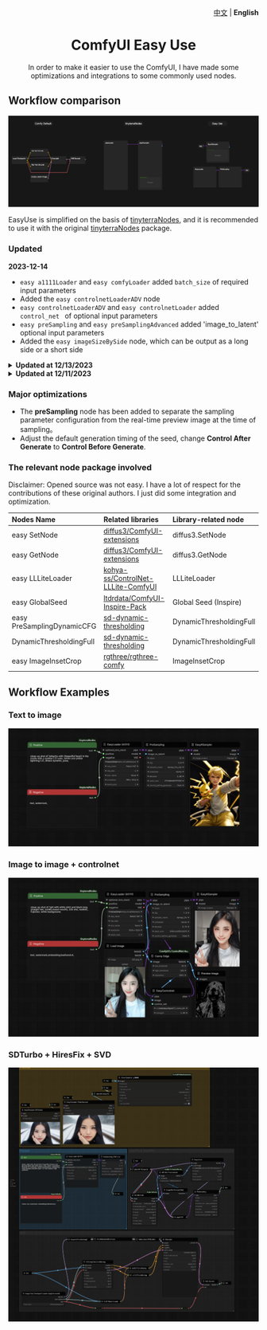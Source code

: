 <p align="right">
   <a href="./README.md">中文</a> | <strong>English</strong>
</p>

<div align="center">

# ComfyUI Easy Use

In order to make it easier to use the ComfyUI, I have made some optimizations and integrations to some commonly used nodes.

[//]: # ([![Bilibili Badge]&#40;https://img.shields.io/badge/使用说明视频-00A1D6?style=for-the-badge&logo=bilibili&logoColor=white&link=https://space.bilibili.com/1840885116&#41;]&#40;https://space.bilibili.com/1840885116&#41;)
</div>

## Workflow comparison

<img src="./docs/workflow_node_compare.png">

EasyUse is simplified on the basis of [tinyterraNodes](https://github.com/TinyTerra/ComfyUI_tinyterraNodes), and it is recommended to use it with the original [tinyterraNodes](https://github.com/TinyTerra/ComfyUI_tinyterraNodes) package.

### Updated

**2023-12-14**

- `easy a1111Loader` and `easy comfyLoader` added `batch_size` of required input parameters 
- Added the `easy controlnetLoaderADV` node
- `easy controlnetLoaderADV` and `easy controlnetLoader` added `control_net ` of optional input parameters
- `easy preSampling` and `easy preSamplingAdvanced` added 'image_to_latent' optional input parameters
- Added the `easy imageSizeBySide` node, which can be output as a long side or a short side

<details>
<summary><b>Updated at 12/13/2023</b></summary>

-  Added the `easy LLLiteLoader` node, if you have pre-installed the kohya-ss/ControlNet-LLLite-ComfyUI package, please move the model files in the models to `ComfyUI\models\controlnet\` (i.e. in the default controlnet path of comfy, please do not change the file name of the model, otherwise it will not be read).
-  Modify `easy controlnetLoader` to the bottom of the loader category.
-  Added size display for `easy imageSize` and `easy imageSizeByLongerSize` outputs.
</details>

<details>
<summary><b>Updated at 12/11/2023</b></summary>
-  Added the `showSpentTime` node to display the time spent on image diffusion and the time spent on VAE decoding images
</details>

### Major optimizations

- The **preSampling** node has been added to separate the sampling parameter configuration from the real-time preview image at the time of sampling。
- Adjust the default generation timing of the seed, change **Control After Generate** to **Control Before Generate**.

### The relevant node package involved

Disclaimer: Opened source was not easy. I have a lot of respect for the contributions of these original authors. I just did some integration and optimization.

| Nodes Name                 | Related libraries                                                                        | Library-related node              |
|:---------------------------|:----------------------------------------------------------------------------|:----------------------------------|
| easy SetNode               | [diffus3/ComfyUI-extensions](https://github.com/diffus3/ComfyUI-extensions) | diffus3.SetNode                   |
| easy GetNode               | [diffus3/ComfyUI-extensions](https://github.com/diffus3/ComfyUI-extensions) | diffus3.GetNode                   |
| easy LLLiteLoader          | [kohya-ss/ControlNet-LLLite-ComfyUI](https://github.com/kohya-ss/ControlNet-LLLite-ComfyUI) | LLLiteLoader            |
| easy GlobalSeed            | [ltdrdata/ComfyUI-Inspire-Pack](https://github.com/ltdrdata/ComfyUI-Inspire-Pack) | Global Seed (Inspire)             | 
| easy PreSamplingDynamicCFG | [sd-dynamic-thresholding](https://github.com/mcmonkeyprojects/sd-dynamic-thresholding) | DynamicThresholdingFull           | 
| DynamicThresholdingFull    | [sd-dynamic-thresholding](https://github.com/mcmonkeyprojects/sd-dynamic-thresholding) | DynamicThresholdingFull           | 
| easy ImageInsetCrop        | [rgthree/rgthree-comfy](https://github.com/rgthree/rgthree-comfy) | ImageInsetCrop                    | 


## Workflow Examples

### Text to image

<img src="./docs/text_to_image.png">

### Image to image + controlnet

<img src="./docs/image_to_image_controlnet.png">

### SDTurbo + HiresFix + SVD

<img src="./docs/sdturbo_hiresfix_svd.png">